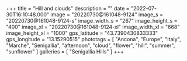 +++
title = "Hill and clouds"
description = ""
date = "2022-07-30T16:10:48.000"
image = "20220730@161048-9124"
image_s = "20220730@161048-9124-s"
image_width_s = "267"
image_height_s = "400"
image_xl = "20220730@161048-9124-xl"
image_width_xl = "668"
image_height_xl = "1000"
gps_latitude = "43.7390430833333"
gps_longitude = "13.15290515"
phototags = [ "Ancona", "Europe", "Italy", "Marche", "Senigallia", "afternoon", "cloud", "flower", "hill", "summer", "sunflower" ]
galleries = [ "Senigallia Hills" ]
+++
